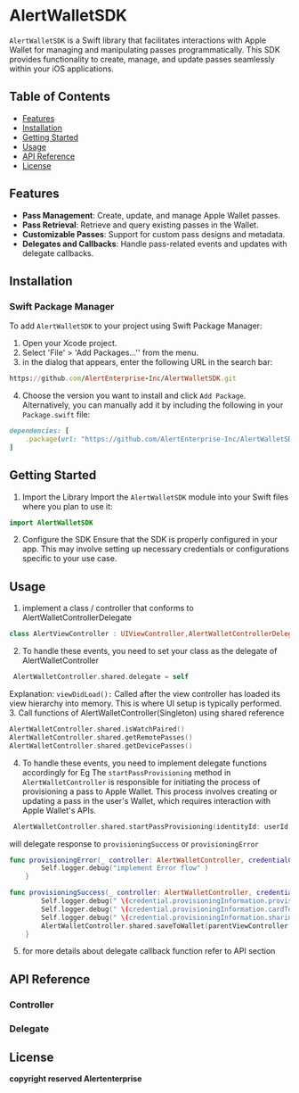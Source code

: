 # AlertWalletSDK

`AlertWalletSDK` is a Swift library that facilitates interactions with Apple Wallet for managing and manipulating passes programmatically. This SDK provides functionality to create, manage, and update passes seamlessly within your iOS applications.

## Table of Contents

- [Features](#features)
- [Installation](#installation)
- [Getting Started](#getting-started)
- [Usage](#usage)
- [API Reference](#api-reference)
- [License](#license)

## Features

- **Pass Management**: Create, update, and manage Apple Wallet passes.
- **Pass Retrieval**: Retrieve and query existing passes in the Wallet.
- **Customizable Passes**: Support for custom pass designs and metadata.
- **Delegates and Callbacks**: Handle pass-related events and updates with delegate callbacks.

## Installation

### Swift Package Manager

To add `AlertWalletSDK` to your project using Swift Package Manager:

1. Open your Xcode project.
2. Select 'File' > 'Add Packages…'' from the menu.
3. in the dialog that appears, enter the following URL in the search bar:
```ruby
https://github.com/AlertEnterprise-Inc/AlertWalletSDK.git
```
4. Choose the version you want to install and click `Add Package`.
   Alternatively, you can manually add it by including the following in your `Package.swift` file:
```ruby
dependencies: [
    .package(url: "https://github.com/AlertEnterprise-Inc/AlertWalletSDK.git", from: "1.0.0")
]
```
## Getting Started
1. Import the Library
Import the `AlertWalletSDK` module into your Swift files where you plan to use it:
```swift
import AlertWalletSDK
```
2. Configure the SDK
Ensure that the SDK is properly configured in your app. This may involve setting up necessary credentials or configurations specific to your use case.


## Usage

1. implement a class / controller that conforms to AlertWalletControllerDelegate
```swift
class AlertViewController : UIViewController,AlertWalletControllerDelegate
```
2. To handle these events, you need to set your class as the delegate of AlertWalletController
```swift
 AlertWalletController.shared.delegate = self
```
Explanation:
`viewDidLoad():` Called after the view controller has loaded its view hierarchy into memory. This is where UI setup is typically performed.
3. Call functions of AlertWalletController(Singleton) using shared reference
```swift
AlertWalletController.shared.isWatchPaired()
AlertWalletController.shared.getRemotePasses()
AlertWalletController.shared.getDevicePasses()
```
4. To handle these events, you need to implement delegate functions accordingly for Eg
The `startPassProvisioning` method in `AlertWalletController` is responsible for initiating the process of provisioning a pass to Apple Wallet. This process involves creating or updating a pass in the user's Wallet, which requires interaction with Apple Wallet's APIs.
```swift
 AlertWalletController.shared.startPassProvisioning(identityId: userId,identityMobileCredentialId:badgeId)
```
will delegate response to `provisioningSuccess` or `provisioningError`

```swift
func provisioningError(_ controller: AlertWalletController, credentialCreateError credential: ProvisionAPIErrorResponse) {
        Self.logger.debug("implement Error flow" )
    }
```
```swift
func provisioningSuccess(_ controller: AlertWalletController, credentialCreateSuccess credential: ProvisioningCredential) {
        Self.logger.debug(" \(credential.provisioningInformation.provisioningCredentialIdentifier)" )
        Self.logger.debug(" \(credential.provisioningInformation.cardTemplateIdentifier)" )
        Self.logger.debug(" \(credential.provisioningInformation.sharingInstanceIdentifier)" )
        AlertWalletController.shared.saveToWallet(parentViewController: self, credential: credential)
    }
```
5. for more details about delegate callback function refer to API section


## API Reference
### Controller
### Delegate
## License
**copyright reserved Alertenterprise**

